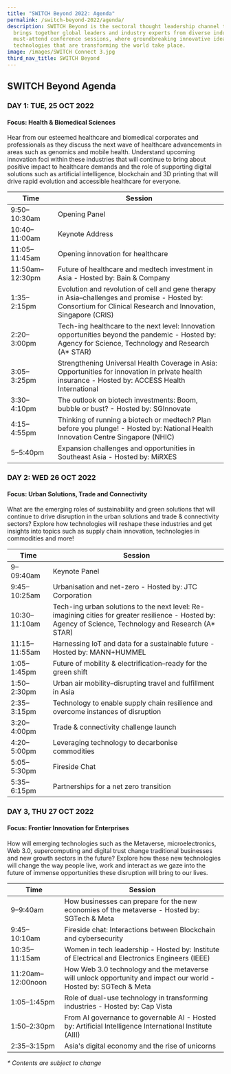 ```yaml
---
title: "SWITCH Beyond 2022: Agenda"
permalink: /switch-beyond-2022/agenda/
description: SWITCH Beyond is the sectoral thought leadership channel that
  brings together global leaders and industry experts from diverse industries to
  must-attend conference sessions, where groundbreaking innovative ideas and
  technologies that are transforming the world take place.
image: /images/SWITCH Connect 3.jpg
third_nav_title: SWITCH Beyond
---
```

## SWITCH Beyond Agenda

### **DAY 1: TUE, 25 OCT 2022**
#### **Focus: Health & Biomedical Sciences**
Hear from our esteemed healthcare and biomedical corporates and professionals as they discuss the next wave of healthcare advancements in areas such as genomics and mobile health. Understand upcoming innovation foci within these industries that will continue to bring about positive impact to healthcare demands and the role of supporting digital solutions such as artificial intelligence, blockchain and 3D printing that will drive rapid evolution and accessible healthcare for everyone.

| Time | Session | 
| -------- | -------- |
| 9:50–10:30am  | Opening Panel |
| 10:40–11:00am  | Keynote Address |
| 11:05–11:45am | Opening innovation for healthcare  |
| 11:50am–12:30pm | Future of healthcare and medtech investment in Asia - Hosted by: Bain & Company  |
| 1:35–2:15pm | Evolution and revolution of cell and gene therapy in Asia–challenges and promise - Hosted by: Consortium for Clinical Research and Innovation, Singapore (CRIS) |
| 2:20–3:00pm | Tech-ing healthcare to the next level: Innovation opportunities beyond the pandemic - Hosted by: Agency for Science, Technology and Research (A* STAR)  | 
| 3:05–3:25pm  | Strengthening Universal Health Coverage in Asia: Opportunities for innovation in private health insurance - Hosted by: ACCESS Health International |
| 3:30–4:10pm  | The outlook on biotech investments: Boom, bubble or bust? - Hosted by: SGInnovate |
| 4:15–4:55pm  | Thinking of running a biotech or medtech? Plan before you plunge! - Hosted by: National Health Innovation Centre Singapore (NHIC) |
| 5–5:40pm  | Expansion challenges and opportunities in Southeast Asia - Hosted by: MiRXES |

### **DAY 2: WED 26 OCT 2022**
#### **Focus: Urban Solutions, Trade and Connectivity**
What are the emerging roles of sustainability and green solutions that will continue to drive disruption in the urban solutions and trade & connectivity sectors? Explore how technologies will reshape these industries and get insights into topics such as supply chain innovation, technologies in commodities and more!

| Time | Session | 
| -------- | -------- |
| 9–09:40am  | Keynote Panel |
| 9:45–10:25am  | Urbanisation and net-zero - Hosted by: JTC Corporation |
| 10:30–11:10am  | Tech-ing urban solutions to the next level: Re-imagining cities for greater resilience - Hosted by: Agency of Science, Technology and Research (A* STAR) |
| 11:15–11:55am | Harnessing IoT and data for a sustainable future - Hosted by: MANN+HUMMEL |
| 1:05–1:45pm | Future of mobility & electrification–ready for the green shift |
| 1:50–2:30pm | Urban air mobility–disrupting travel and fulfillment in Asia |
| 2:35–3:15pm | Technology to enable supply chain resilience and overcome instances of disruption | 
| 3:20–4:00pm  | Trade & connectivity challenge launch |
| 4:20–5:00pm  | Leveraging technology to decarbonise commodities |
| 5:05–5:30pm  | Fireside Chat |
| 5:35–6:15pm  | Partnerships for a net zero transition |

### **DAY 3, THU 27 OCT 2022**
#### **Focus: Frontier Innovation for Enterprises**
How will emerging technologies such as the Metaverse, microelectronics, Web 3.0, supercomputing and digital trust change traditional businesses and new growth sectors in the future? Explore how these new technologies will change the way people live, work and interact as we gaze into the future of immense opportunities these disruption will bring to our lives.

| Time | Session | 
| -------- | -------- |
| 9–9:40am  | How businesses can prepare for the new economies of the metaverse - Hosted by: SGTech & Meta |
| 9:45–10:10am  | Fireside chat: Interactions between Blockchain and cybersecurity |
| 10:35–11:15am | Women in tech leadership - Hosted by: Institute of Electrical and Electronics Engineers (IEEE) |
| 11:20am–12:00noon | How Web 3.0 technology and the metaverse will unlock opportunity and impact our world - Hosted by: SGTech & Meta  |
| 1:05–1:45pm | Role of dual-use technology in transforming industries - Hosted by: Cap Vista |
| 1:50–2:30pm | From AI governance to governable AI - Hosted by: Artificial Intelligence International Institute (AIII) |
| 2:35–3:15pm | Asia's digital economy and the rise of unicorns | 

_* Contents are subject to change_